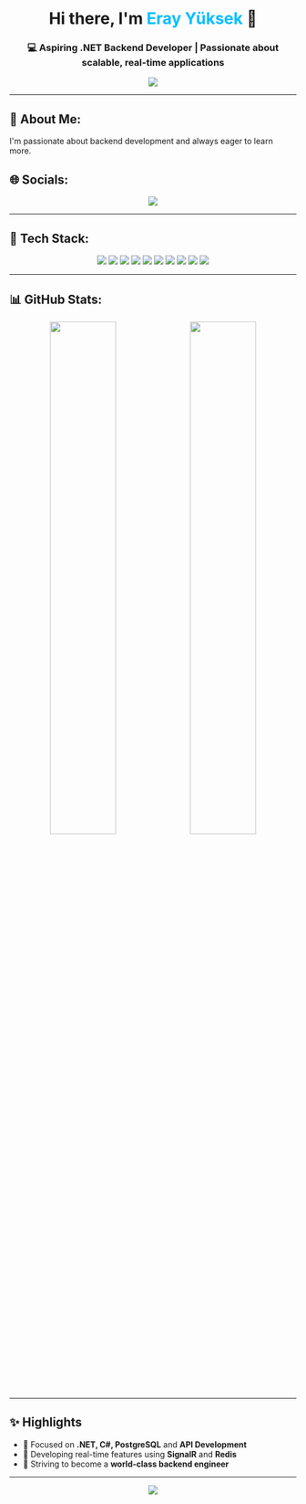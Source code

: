 <h1 align="center">Hi there, I'm <span style="color:#00BFFF">Eray Yüksek</span> 👋</h1>
<h3 align="center">💻 Aspiring .NET Backend Developer | Passionate about scalable, real-time applications</h3>

<p align="center">
  <img src="https://capsule-render.vercel.app/api?type=waving&color=gradient&height=100&section=header"/>
</p>

---

## 📄 About Me:

I'm passionate about backend development and always eager to learn more.

## 🌐 Socials:
<p align="center">
  <a href="https://www.linkedin.com/in/eray-y-6a671a322/">
    <img src="https://img.shields.io/badge/LinkedIn-%230077B5.svg?style=for-the-badge&logo=linkedin&logoColor=white"/>
  </a>
</p>

---

## 🚀 Tech Stack:

<p align="center">
  <img src="https://img.shields.io/badge/.NET-512BD4?style=for-the-badge&logo=dotnet&logoColor=white"/>
  <img src="https://img.shields.io/badge/C%23-239120?style=for-the-badge&logo=c-sharp&logoColor=white"/>
  <img src="https://img.shields.io/badge/HTML5-E34F26?style=for-the-badge&logo=html5&logoColor=white"/>
  <img src="https://img.shields.io/badge/CSS3-1572B6?style=for-the-badge&logo=css3&logoColor=white"/>
  <img src="https://img.shields.io/badge/Angular-DD0031?style=for-the-badge&logo=angular&logoColor=white"/>
  <img src="https://img.shields.io/badge/Bootstrap-7952B3?style=for-the-badge&logo=bootstrap&logoColor=white"/>
  <img src="https://img.shields.io/badge/Swagger-85EA2D?style=for-the-badge&logo=swagger&logoColor=black"/>
  <img src="https://img.shields.io/badge/PostgreSQL-316192?style=for-the-badge&logo=postgresql&logoColor=white"/>
  <img src="https://img.shields.io/badge/Postman-FF6C37?style=for-the-badge&logo=postman&logoColor=white"/>
  <img src="https://img.shields.io/badge/Microsoft%20SQL%20Server-CC2927?style=for-the-badge&logo=microsoftsqlserver&logoColor=white"/>
</p>

---

## 📊 GitHub Stats:

<p align="center">
  <img src="https://github-readme-stats.vercel.app/api?username=ErayYuksek&show_icons=true&theme=radical&count_private=true&hide_border=true&title_color=00FFFF&icon_color=FF69B4" width="48%" />
  <img src="https://github-readme-stats.vercel.app/api/top-langs/?username=ErayYuksek&layout=compact&theme=radical&langs_count=6&hide=html,css&hide_border=true" width="48%" />
</p>

---

## ✨ Highlights

- 🔹 Focused on <strong>.NET, C#, PostgreSQL</strong> and <strong>API Development</strong>  
- 🔹 Developing real-time features using <strong>SignalR</strong> and <strong>Redis</strong>  
- 🔹 Striving to become a <strong>world-class backend engineer</strong>

---

<p align="center">
  <img src="https://capsule-render.vercel.app/api?type=waving&color=gradient&height=100&section=footer"/>
</p>
